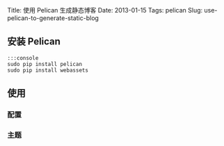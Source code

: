 Title: 使用 Pelican 生成静态博客
Date: 2013-01-15
Tags: pelican
Slug: use-pelican-to-generate-static-blog


## 安装 Pelican

    :::console
    sudo pip install pelican
    sudo pip install webassets

## 使用

### 配置

### 主题


